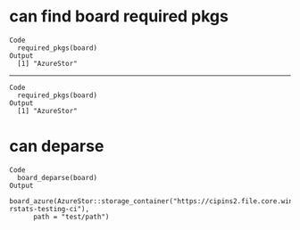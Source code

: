 # can find board required pkgs

    Code
      required_pkgs(board)
    Output
      [1] "AzureStor"

---

    Code
      required_pkgs(board)
    Output
      [1] "AzureStor"

# can deparse

    Code
      board_deparse(board)
    Output
      board_azure(AzureStor::storage_container("https://cipins2.file.core.windows.net/pins-rstats-testing-ci"), 
          path = "test/path")

